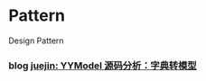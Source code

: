 # Pattern
Design Pattern



### blog [juejin: YYModel 源码分析：字典转模型](https://juejin.cn/post/6939592254138875934#heading-9)
